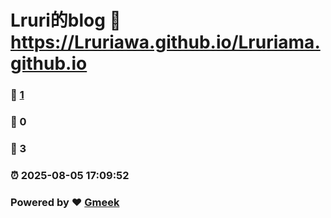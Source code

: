 # Lruri的blog :link: https://Lruriawa.github.io/Lruriama.github.io 
### :page_facing_up: [1](https://Lruriawa.github.io/Lruriama.github.io/tag.html) 
### :speech_balloon: 0 
### :hibiscus: 3 
### :alarm_clock: 2025-08-05 17:09:52 
### Powered by :heart: [Gmeek](https://github.com/Meekdai/Gmeek)
